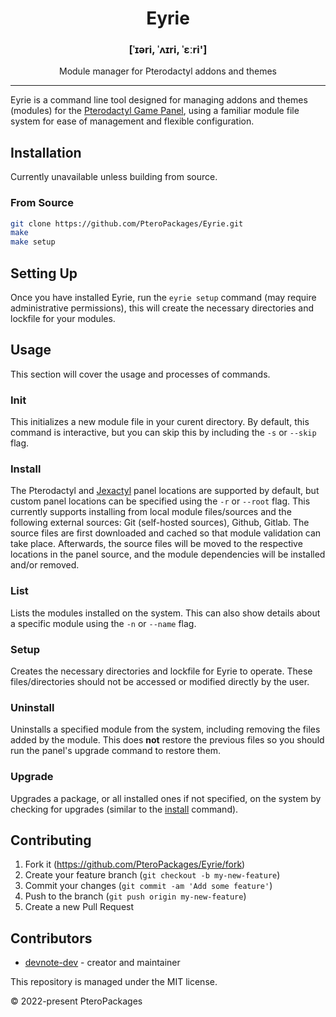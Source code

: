 <h1 align="center">Eyrie</h1>
<h3 align="center">[ˈɪəri, ˈʌɪri, ˈɛːri']</h3>
<p align="center">Module manager for Pterodactyl addons and themes</p>

---
Eyrie is a command line tool designed for managing addons and themes (modules) for the [Pterodactyl Game Panel](https://pterodactyl.io), using a familiar module file system for ease of management and flexible configuration.

## Installation
Currently unavailable unless building from source.

### From Source
```sh
git clone https://github.com/PteroPackages/Eyrie.git
make
make setup
```

## Setting Up
Once you have installed Eyrie, run the `eyrie setup` command (may require administrative permissions), this will create the necessary directories and lockfile for your modules.

## Usage
This section will cover the usage and processes of commands.

### Init
This initializes a new module file in your curent directory. By default, this command is interactive, but you can skip this by including the `-s` or `--skip` flag. <!-- module-file-doc ref -->

### Install
The Pterodactyl and [Jexactyl](https://jexactyl.com) panel locations are supported by default, but custom panel locations can be specified using the `-r` or `--root` flag. This currently supports installing from local module files/sources and the following external sources: Git (self-hosted sources), Github, Gitlab. The source files are first downloaded and cached so that module validation can take place. Afterwards, the source files will be moved to the respective locations in the panel source, and the module dependencies will be installed and/or removed.<!-- TODO: module-file-doc: depdendencies -->

### List
Lists the modules installed on the system. This can also show details about a specific module using the `-n` or `--name` flag.

### Setup
Creates the necessary directories and lockfile for Eyrie to operate. These files/directories should not be accessed or modified directly by the user.

### Uninstall
Uninstalls a specified module from the system, including removing the files added by the module. This does **not** restore the previous files so you should run the panel's upgrade command to restore them.

### Upgrade
Upgrades a package, or all installed ones if not specified, on the system by checking for upgrades (similar to the [install](#install) command).

## Contributing
1. Fork it (<https://github.com/PteroPackages/Eyrie/fork>)
2. Create your feature branch (`git checkout -b my-new-feature`)
3. Commit your changes (`git commit -am 'Add some feature'`)
4. Push to the branch (`git push origin my-new-feature`)
5. Create a new Pull Request

## Contributors
- [devnote-dev](https://github.com/devnote-dev) - creator and maintainer

This repository is managed under the MIT license.

© 2022-present PteroPackages
